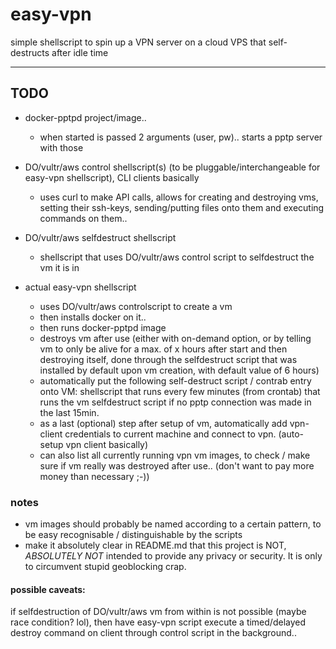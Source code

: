 # easy-vpn
simple shellscript to spin up a VPN server on a cloud VPS that self-destructs after idle time

--------

## TODO

* docker-pptpd project/image..
	- when started is passed 2 arguments (user, pw).. starts a pptp server with those

* DO/vultr/aws control shellscript(s) (to be pluggable/interchangeable for easy-vpn shellscript), CLI clients basically
	- uses curl to make API calls, allows for creating and destroying vms, setting their ssh-keys, sending/putting files onto them and executing commands on them..

* DO/vultr/aws selfdestruct shellscript
	- shellscript that uses DO/vultr/aws control script to selfdestruct the vm it is in

* actual easy-vpn shellscript
	- uses DO/vultr/aws controlscript to create a vm
	- then installs docker on it..
	- then runs docker-pptpd image
	- destroys vm after use (either with on-demand option, or by telling vm to only be alive for a max. of x hours after start and then destroying itself, done through the selfdestruct script that was installed by default upon vm creation, with default value of 6 hours)
	- automatically put the following self-destruct script / contrab entry onto VM: shellscript that runs every few minutes (from crontab) that runs the vm selfdestruct script if no pptp connection was made in the last 15min.
	- as a last (optional) step after setup of vm, automatically add vpn-client credentials to current machine and connect to vpn. (auto-setup vpn client basically)
	- can also list all currently running vpn vm images, to check / make sure if vm really was destroyed after use.. (don't want to pay more money than necessary ;-))

### notes
* vm images should probably be named according to a certain pattern, to be easy recognisable / distinguishable by the scripts
* make it absolutely clear in README.md that this project is NOT, *ABSOLUTELY NOT* intended to provide any privacy or security. It is only to circumvent stupid geoblocking crap.

#### possible caveats: 
if selfdestruction of DO/vultr/aws vm from within is not possible (maybe race condition? lol), then have easy-vpn script execute a timed/delayed destroy command on client through control script in the background..


